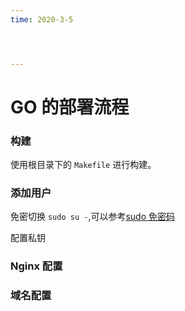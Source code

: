 ```yaml
---
time: 2020-3-5




---
```


# 

# GO 的部署流程



### 构建

使用根目录下的 `Makefile` 进行构建。



### 添加用户

免密切换 `sudo su -`,可以参考[sudo 免密码](https://suweiwilson.pixnet.net/blog/post/393550657)

配置私钥

### Nginx 配置



### 域名配置


